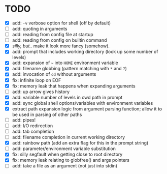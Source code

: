 # TODO
- [x] add: `-v` verbose option for shell (off by default)
- [ ] add: quoting in arguments
- [ ] add: reading from config file at startup
- [ ] add: reading from config on builtin command
- [x] *silly, but..* make it look more fancy (somehow).
- [x] add: prompt that includes working directory (look up some number of levels)
- [x] add: expansion of `~` into `HOME` environment variable
- [x] add: filename globbing (pattern matching with `*` and `?`)
- [x] add: invocation of `cd` without arguments
- [x] fix: infinite loop on EOF
- [x] fix: memory leak that happens when expanding arguments
- [ ] add: up arrow gives history
- [x] add: variable number of levels in cwd path in prompt
- [x] add: sync global shell options/variables with environment variables
- [x] extract path expansion logic from argument parsing function; allow it to be used in parsing of other paths
- [ ] add: pipes!
- [ ] add: I/O redirection
- [ ] add: tab completion
- [ ] add: filename completion in current working directory
- [x] add: rainbow path (add an extra flag for this in the prompt string)
- [ ] add: parameter/environment variable substitution
- [x] fix: silly segfault when getting close to root directory
- [x] fix: memory leak relating to globfree() and args pointers
- [ ] add: take a file as an argument (not just into stdin)
